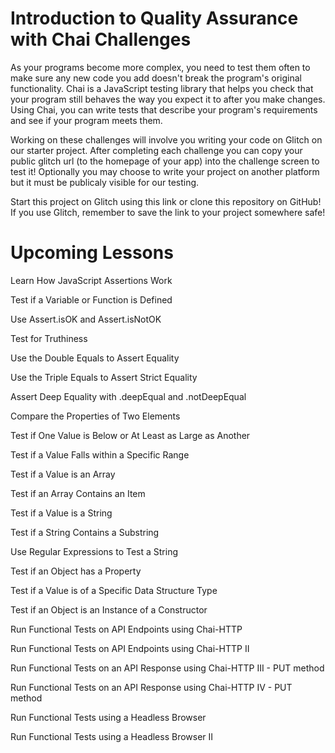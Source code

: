 # Introduction to Quality Assurance with Chai Challenges #

As your programs become more complex, you need to test them often to make sure any new code you add doesn't break the program's original functionality. Chai is a JavaScript testing library that helps you check that your program still behaves the way you expect it to after you make changes. Using Chai, you can write tests that describe your program's requirements and see if your program meets them.

Working on these challenges will involve you writing your code on Glitch on our starter project. After completing each challenge you can copy your public glitch url (to the homepage of your app) into the challenge screen to test it! Optionally you may choose to write your project on another platform but it must be publicaly visible for our testing.

Start this project on Glitch using this link or clone this repository on GitHub! If you use Glitch, remember to save the link to your project somewhere safe!

# Upcoming Lessons #

Learn How JavaScript Assertions Work

Test if a Variable or Function is Defined

Use Assert.isOK and Assert.isNotOK

Test for Truthiness

Use the Double Equals to Assert Equality

Use the Triple Equals to Assert Strict Equality

Assert Deep Equality with .deepEqual and .notDeepEqual

Compare the Properties of Two Elements

Test if One Value is Below or At Least as Large as Another

Test if a Value Falls within a Specific Range

Test if a Value is an Array

Test if an Array Contains an Item

Test if a Value is a String

Test if a String Contains a Substring

Use Regular Expressions to Test a String

Test if an Object has a Property

Test if a Value is of a Specific Data Structure Type

Test if an Object is an Instance of a Constructor

Run Functional Tests on API Endpoints using Chai-HTTP

Run Functional Tests on API Endpoints using Chai-HTTP II

Run Functional Tests on an API Response using Chai-HTTP III - PUT method

Run Functional Tests on an API Response using Chai-HTTP IV - PUT method

Run Functional Tests using a Headless Browser

Run Functional Tests using a Headless Browser II